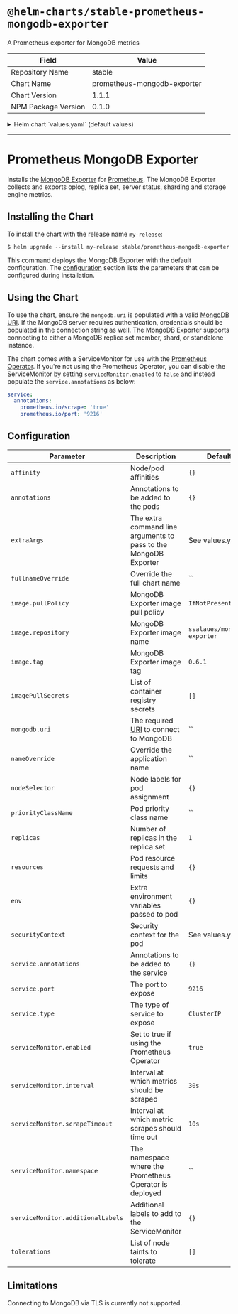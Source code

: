 # `@helm-charts/stable-prometheus-mongodb-exporter`

A Prometheus exporter for MongoDB metrics

| Field               | Value                       |
| ------------------- | --------------------------- |
| Repository Name     | stable                      |
| Chart Name          | prometheus-mongodb-exporter |
| Chart Version       | 1.1.1                       |
| NPM Package Version | 0.1.0                       |

<details>

<summary>Helm chart `values.yaml` (default values)</summary>

```yaml
affinity: {}

annotations: {}

extraArgs:
  - -collect.collection=true
  - -collect.database=true
  - -collect.indexusage=true
  - -collect.topmetrics=true

fullnameOverride: ''

image:
  pullPolicy: IfNotPresent
  repository: ssalaues/mongodb-exporter
  tag: 0.6.1

imagePullSecrets: []

livenessProbe:
  httpGet:
    path: /
    port: metrics
  initialDelaySeconds: 10

# mongodb://metrics-user:password@mongodb:27017
mongodb:
  uri:

nameOverride: ''

nodeSelector: {}

priorityClassName: ''

readinessProbe:
  httpGet:
    path: /
    port: metrics
  initialDelaySeconds: 10

replicas: 1

resources: {}
# limits:
#   cpu: 250mm
#   memory: 192Mi
# requests:
#   cpu: 100mm
#   memory: 128Mi

# Extra environment variables that will be passed into the exporter pod
env: {}

securityContext:
  allowPrivilegeEscalation: false
  capabilities:
    drop: ['all']
  readOnlyRootFilesystem: true
  runAsNonRoot: true
  runAsUser: 10000

service:
  annotations: {}
  #  prometheus.io/scrape: "true"
  #  prometheus.io/port: "9216"
  port: 9216
  type: ClusterIP

serviceMonitor:
  enabled: true
  interval: 30s
  scrapeTimeout: 10s
  namespace:
  additionalLabels: {}

tolerations: []
```

</details>

---

# Prometheus MongoDB Exporter

Installs the [MongoDB Exporter](https://github.com/percona/mongodb_exporter) for [Prometheus](https://prometheus.io/). The
MongoDB Exporter collects and exports oplog, replica set, server status, sharding and storage engine metrics.

## Installing the Chart

To install the chart with the release name `my-release`:

```console
$ helm upgrade --install my-release stable/prometheus-mongodb-exporter
```

This command deploys the MongoDB Exporter with the default configuration. The [configuration](#configuration) section lists the parameters that can be configured during installation.

## Using the Chart

To use the chart, ensure the `mongodb.uri` is populated with a valid [MongoDB URI](https://docs.mongodb.com/manual/reference/connection-string).
If the MongoDB server requires authentication, credentials should be populated in the connection string as well. The MongoDB Exporter supports
connecting to either a MongoDB replica set member, shard, or standalone instance.

The chart comes with a ServiceMonitor for use with the [Prometheus Operator](https://github.com/helm/charts/tree/master/stable/prometheus-operator).
If you're not using the Prometheus Operator, you can disable the ServiceMonitor by setting `serviceMonitor.enabled` to `false` and instead
populate the `service.annotations` as below:

```yaml
service:
  annotations:
    prometheus.io/scrape: 'true'
    prometheus.io/port: '9216'
```

## Configuration

| Parameter                         | Description                                                                                           | Default                     |
| --------------------------------- | ----------------------------------------------------------------------------------------------------- | --------------------------- |
| `affinity`                        | Node/pod affinities                                                                                   | `{}`                        |
| `annotations`                     | Annotations to be added to the pods                                                                   | `{}`                        |
| `extraArgs`                       | The extra command line arguments to pass to the MongoDB Exporter                                      | See values.yaml             |
| `fullnameOverride`                | Override the full chart name                                                                          | ``                          |
| `image.pullPolicy`                | MongoDB Exporter image pull policy                                                                    | `IfNotPresent`              |
| `image.repository`                | MongoDB Exporter image name                                                                           | `ssalaues/mongodb-exporter` |
| `image.tag`                       | MongoDB Exporter image tag                                                                            | `0.6.1`                     |
| `imagePullSecrets`                | List of container registry secrets                                                                    | `[]`                        |
| `mongodb.uri`                     | The required [URI](https://docs.mongodb.com/manual/reference/connection-string) to connect to MongoDB | ``                          |
| `nameOverride`                    | Override the application name                                                                         | ``                          |
| `nodeSelector`                    | Node labels for pod assignment                                                                        | `{}`                        |
| `priorityClassName`               | Pod priority class name                                                                               | ``                          |
| `replicas`                        | Number of replicas in the replica set                                                                 | `1`                         |
| `resources`                       | Pod resource requests and limits                                                                      | `{}`                        |
| `env`                             | Extra environment variables passed to pod                                                             | `{}`                        |
| `securityContext`                 | Security context for the pod                                                                          | See values.yaml             |
| `service.annotations`             | Annotations to be added to the service                                                                | `{}`                        |
| `service.port`                    | The port to expose                                                                                    | `9216`                      |
| `service.type`                    | The type of service to expose                                                                         | `ClusterIP`                 |
| `serviceMonitor.enabled`          | Set to true if using the Prometheus Operator                                                          | `true`                      |
| `serviceMonitor.interval`         | Interval at which metrics should be scraped                                                           | `30s`                       |
| `serviceMonitor.scrapeTimeout`    | Interval at which metric scrapes should time out                                                      | `10s`                       |
| `serviceMonitor.namespace`        | The namespace where the Prometheus Operator is deployed                                               | ``                          |
| `serviceMonitor.additionalLabels` | Additional labels to add to the ServiceMonitor                                                        | `{}`                        |
| `tolerations`                     | List of node taints to tolerate                                                                       | `[]`                        |

## Limitations

Connecting to MongoDB via TLS is currently not supported.
